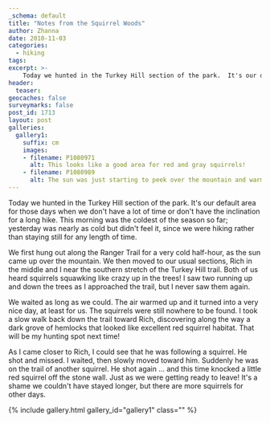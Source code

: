 ```yaml
---
_schema: default
title: "Notes from the Squirrel Woods"
author: Zhanna
date: 2010-11-03
categories:
  - hiking
tags:
excerpt: >- 
    Today we hunted in the Turkey Hill section of the park.  It's our default area for those days when we don't have a lot of time or don't have the inclination for a long hike.  
header:
  teaser:
geocaches: false
surveymarks: false
post_id: 1713
layout: post
galleries:
  gallery1:
    suffix: cm
    images:
    - filename: P1080971
      alt: This looks like a good area for red and gray squirrels!
    - filename: P1080989
      alt: The sun was just starting to peek over the mountain and warm the air. Rich was watching for squirrels along this stone wall.
---
```


Today we hunted in the Turkey Hill section of the park.  It's our default area for those days when we don't have a lot of time or don't have the inclination for a long hike.  This morning was the coldest of the season so far; yesterday was nearly as cold but didn't feel it, since we were hiking rather than staying still for any length of time.

We first hung out along the Ranger Trail for a very cold half-hour, as the sun came up over the mountain.  We then moved to our usual sections, Rich in the middle and I near the southern stretch of the Turkey Hill trail.  Both of us heard squirrels squawking like crazy up in the trees!  I saw two running up and down the trees as I approached the trail, but I never saw them again.  

We waited as long as we could.  The air warmed up and it turned into a very nice day, at least for us.  The squirrels were still nowhere to be found.  I took a slow walk back down the trail toward Rich, discovering along the way a dark grove of hemlocks that looked like excellent red squirrel habitat.  That will be my hunting spot next time!  

As I came closer to Rich, I could see that he was following a squirrel.  He shot and missed.  I waited, then slowly moved toward him.  Suddenly he was on the trail of another squirrel.  He shot again ... and this time knocked a little red squirrel off the stone wall.  Just as we were getting ready to leave!  It's a shame we couldn't have stayed longer, but there are more squirrels for other days.

{% include gallery.html gallery_id="gallery1" class="" %}


